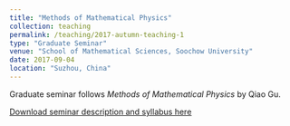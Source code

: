 ```yaml
---
title: "Methods of Mathematical Physics"
collection: teaching
permalink: /teaching/2017-autumn-teaching-1
type: "Graduate Seminar"
venue: "School of Mathematical Sciences, Soochow University"
date: 2017-09-04
location: "Suzhou, China"
---
```


Graduate seminar follows _Methods of Mathematical Physics_ by Qiao Gu.

[<ins>Download seminar description and syllabus here<ins>](https://Hao-Xiao.github.io/files/syllabus.pdf)